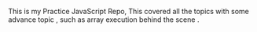 This is my Practice JavaScript Repo, This covered all the topics with some advance topic , such as array execution behind the scene .
